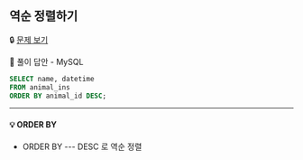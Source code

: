## **역순 정렬하기**

🔒 [문제 보기](https://school.programmers.co.kr/learn/courses/30/lessons/59035)

🔑 풀이 답안 - MySQL

```SQL
SELECT name, datetime
FROM animal_ins
ORDER BY animal_id DESC;
```

------

#### 💡 ORDER BY

- ORDER BY --- DESC 로 역순 정렬